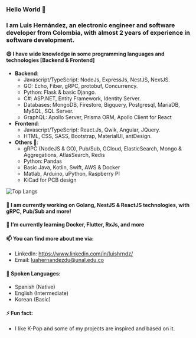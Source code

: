 ### Hello World 👋

### I am Luis Hernández, an electronic engineer and software developer from Colombia, with almost 2 years of experience in software development.

 

#### 😄 I have wide knowledge in some programming languages and technologies [Backend & Frontend]
 - **Backend**:
	 - Javascript/TypeScript: NodeJs, ExpressJs, NestJS, NextJS.
	 - GO: Echo, Fiber, gRPC, protobuf, Concurrency.
	 - Python: Flask & basic Django.
	 - C#: ASP.NET, Entity Framework, Identity Server.
	 - Databases: MongoDB, Firestore, Bigquery, Postgresql, MariaDB, MySQL, SQL Server.
	 - GraphQL: Apollo Server, Prisma ORM, Apollo Client for React
 - **Frontend**:
	 - Javascript/TypeScript: React.Js, Qwik, Angular, JQuery.
	 - HTML, CSS, SASS, Bootstrap, MaterialUI, antDesign.
 - **Others 🤔**:
 	- gRPC (NodeJS & GO), Pub/Sub, GCloud, ElasticSearch, Mongo & Aggregations, AtlasSearch, Redis
 	- Python: Pandas
	- Basic Java, Kotlin, Swift, AWS & Docker
	- Matlab, Arduino, uPython, Raspberry PI
	- KiCad for PCB design

![Top Langs](https://github-readme-stats.vercel.app/api/top-langs/?username=DongnutLa&theme=tokyonight)

#### 🔭 I am currently working on Golang, NestJS & ReactJS technologies, with gRPC, Pub/Sub and more!
#### 🌱 I’m currently learning Docker, Flutter, RxJs, and more

#### 📫 You can find more about me via:
- LinkedIn: https://www.linkedin.com/in/luishrndz/
- Email: luahernandezdu@unal.edu.co

#### 💬 Spoken Languages:
- Spanish (Native)
- English (Intermediate)
- Korean (Basic)

#### ⚡ Fun fact:
- I like K-Pop and some of my projects are inspired and based on it.

<!--
**DongnutLa/DongnutLa** is a ✨ _special_ ✨ repository because its `README.md` (this file) appears on your GitHub profile.

Here are some ideas to get you started:

- 🔭 I’m currently working on ...
- 🌱 I’m currently learning ...
- 👯 I’m looking to collaborate on ...
- 🤔 I’m looking for help with ...
- 💬 Ask me about ...
- 📫 How to reach me: ...
- 😄 Pronouns: ...
- ⚡ Fun fact: ...
-->
